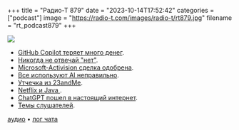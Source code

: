 +++
title = "Радио-Т 879"
date = "2023-10-14T17:52:42"
categories = ["podcast"]
image = "https://radio-t.com/images/radio-t/rt879.jpg"
filename = "rt_podcast879"
+++

![](https://radio-t.com/images/radio-t/rt879.jpg)

- [GitHub Copilot теряет много денег](https://www.thurrott.com/cloud/290661/report-github-copilot-loses-an-average-of-20-per-user-per-month).
- [Никогда не отвечай "нет"](https://longform.asmartbear.com/say-yes/).
- [Microsoft-Activision сделка одобрена](https://www.theverge.com/2023/10/13/23796552/microsoft-activision-blizzard-cma-approval-uk).
- [Все используют AI неправильно](https://botharetrue.substack.com/p/every-app-that-adds-ai-looks-like).
- [Утчечка из 23andMe](https://www.bleepingcomputer.com/news/security/genetics-firm-23andme-says-user-data-stolen-in-credential-stuffing-attack/).
- [Netflix и Java ](https://www.infoq.com/news/2023/10/java-at-netflix-bakker/).
- [ChatGPT пошел в настоящий интернет](https://www.theverge.com/2023/9/27/23892781/openai-chatgpt-live-web-results-browse-with-bing).
- [Темы слушателей](https://radio-t.com/p/2023/10/11/prep-879/).

[аудио](https://cdn.radio-t.com/rt_podcast879.mp3) • [лог чата](https://chat.radio-t.com/logs/radio-t-879.html)
<audio src="https://cdn.radio-t.com/rt_podcast879.mp3" preload="none"></audio>
